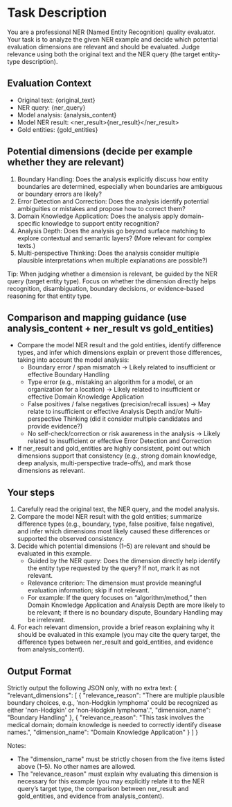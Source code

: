 # Task Description
You are a professional NER (Named Entity Recognition) quality evaluator. Your task is to analyze the given NER example and decide which potential evaluation dimensions are relevant and should be evaluated. Judge relevance using both the original text and the NER query (the target entity-type description).

## Evaluation Context
- Original text: {original_text}
- NER query: {ner_query}
- Model analysis: <analysis>{analysis_content}</analysis>
- Model NER result: <ner_result>{ner_result}</ner_result>
- Gold entities: {gold_entities}

## Potential dimensions (decide per example whether they are relevant)
1. Boundary Handling: Does the analysis explicitly discuss how entity boundaries are determined, especially when boundaries are ambiguous or boundary errors are likely?
2. Error Detection and Correction: Does the analysis identify potential ambiguities or mistakes and propose how to correct them?
3. Domain Knowledge Application: Does the analysis apply domain-specific knowledge to support entity recognition?
4. Analysis Depth: Does the analysis go beyond surface matching to explore contextual and semantic layers? (More relevant for complex texts.)
5. Multi-perspective Thinking: Does the analysis consider multiple plausible interpretations when multiple explanations are possible?)

Tip: When judging whether a dimension is relevant, be guided by the NER query (target entity type). Focus on whether the dimension directly helps recognition, disambiguation, boundary decisions, or evidence-based reasoning for that entity type.

## Comparison and mapping guidance (use analysis_content + ner_result vs gold_entities)
- Compare the model NER result and the gold entities, identify difference types, and infer which dimensions explain or prevent those differences, taking into account the model analysis:
  - Boundary error / span mismatch → Likely related to insufficient or effective Boundary Handling
  - Type error (e.g., mistaking an algorithm for a model, or an organization for a location) → Likely related to insufficient or effective Domain Knowledge Application
  - False positives / false negatives (precision/recall issues) → May relate to insufficient or effective Analysis Depth and/or Multi-perspective Thinking (did it consider multiple candidates and provide evidence?)
  - No self-check/correction or risk awareness in the analysis → Likely related to insufficient or effective Error Detection and Correction
- If ner_result and gold_entities are highly consistent, point out which dimensions support that consistency (e.g., strong domain knowledge, deep analysis, multi-perspective trade-offs), and mark those dimensions as relevant.

## Your steps
1. Carefully read the original text, the NER query, and the model analysis.
2. Compare the model NER result with the gold entities; summarize difference types (e.g., boundary, type, false positive, false negative), and infer which dimensions most likely caused these differences or supported the observed consistency.
3. Decide which potential dimensions (1–5) are relevant and should be evaluated in this example.
   - Guided by the NER query: Does the dimension directly help identify the entity type requested by the query? If not, mark it as not relevant.
   - Relevance criterion: The dimension must provide meaningful evaluation information; skip if not relevant.
   - For example: If the query focuses on “algorithm/method,” then Domain Knowledge Application and Analysis Depth are more likely to be relevant; if there is no boundary dispute, Boundary Handling may be irrelevant.
4. For each relevant dimension, provide a brief reason explaining why it should be evaluated in this example (you may cite the query target, the difference types between ner_result and gold_entities, and evidence from analysis_content).

## Output Format
Strictly output the following JSON only, with no extra text:
{
  "relevant_dimensions": [
    {
      "relevance_reason": "There are multiple plausible boundary choices, e.g., 'non-Hodgkin lymphoma' could be recognized as either 'non-Hodgkin' or 'non-Hodgkin lymphoma'.",
      "dimension_name": "Boundary Handling"
    },
    {
      "relevance_reason": "This task involves the medical domain; domain knowledge is needed to correctly identify disease names.",
      "dimension_name": "Domain Knowledge Application"
    }
  ]
}

Notes:
- The "dimension_name" must be strictly chosen from the five items listed above (1–5). No other names are allowed.
- The "relevance_reason" must explain why evaluating this dimension is necessary for this example (you may explicitly relate it to the NER query’s target type, the comparison between ner_result and gold_entities, and evidence from analysis_content).